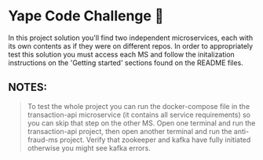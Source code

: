 # Yape Code Challenge :rocket:

In this project solution you'll find two independent microservices, each with its own contents as if they were on different repos. In order to appropriately test this solution you must access each MS and follow the initalization instructions on the 'Getting started' sections found on the README files.

## NOTES:
> To test the whole project you can run the docker-compose file in the transaction-api microservice (it contains all service requirements) so you can skip that step on the other MS.
> Open one terminal and run the transaction-api project, then open another terminal and run the anti-fraud-ms project.
> Verify that zookeeper and kafka have fully initiated otherwise you might see kafka errors.
